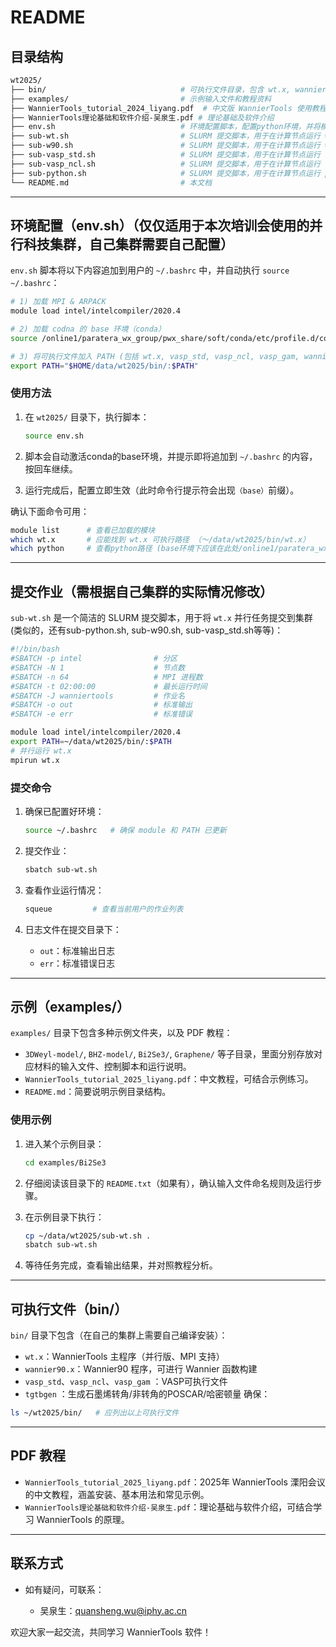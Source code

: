 # README

## 目录结构

```bash
wt2025/
├── bin/                              # 可执行文件目录，包含 wt.x, wannier90.x 等（在自己的集群上需要自己编译安装）
├── examples/                         # 示例输入文件和教程资料
├── WannierTools_tutorial_2024_liyang.pdf  # 中文版 WannierTools 使用教程
├── WannierTools理论基础和软件介绍-吴泉生.pdf # 理论基础及软件介绍
├── env.sh                            # 环境配置脚本，配置python环境，并将模块加载和 PATH 设置添加到 ~/.bashrc
├── sub-wt.sh                         # SLURM 提交脚本，用于在计算节点运行 wt.x
├── sub-w90.sh                        # SLURM 提交脚本，用于在计算节点运行 wannier90.x
├── sub-vasp_std.sh                   # SLURM 提交脚本，用于在计算节点运行 vasp_std
├── sub-vasp_ncl.sh                   # SLURM 提交脚本，用于在计算节点运行 vasp_ncl
├── sub-python.sh                     # SLURM 提交脚本，用于在计算节点运行 python
└── README.md                         # 本文档
```

---

## 环境配置（env.sh）（仅仅适用于本次培训会使用的并行科技集群，自己集群需要自己配置）

`env.sh` 脚本将以下内容追加到用户的 `~/.bashrc` 中，并自动执行 `source ~/.bashrc`：

```bash
# 1) 加载 MPI & ARPACK
module load intel/intelcompiler/2020.4

# 2) 加载 codna 的 base 环境（conda）
source /online1/paratera_wx_group/pwx_share/soft/conda/etc/profile.d/conda.sh

# 3) 将可执行文件加入 PATH (包括 wt.x, vasp_std, vasp_ncl, vasp_gam, wannier90.x, tgtbgen)
export PATH="$HOME/data/wt2025/bin/:$PATH"
```


### 使用方法

1. 在 `wt2025/` 目录下，执行脚本：

   ```bash
   source env.sh
   ```
2. 脚本会自动激活conda的base环境，并提示即将追加到 `~/.bashrc` 的内容，按回车继续。
3. 运行完成后，配置立即生效（此时命令行提示符会出现`（base）`前缀）。


确认下面命令可用：

```bash
module list      # 查看已加载的模块
which wt.x       # 应能找到 wt.x 可执行路径 （～/data/wt2025/bin/wt.x）
which python     # 查看python路径 (base环境下应该在此处/online1/paratera_wx_group/pwx_share/soft/conda/bin/python)
```

---

## 提交作业（需根据自己集群的实际情况修改）

`sub-wt.sh` 是一个简洁的 SLURM 提交脚本，用于将 `wt.x` 并行任务提交到集群 (类似的，还有sub-python.sh, sub-w90.sh, sub-vasp_std.sh等等)：

```bash
#!/bin/bash
#SBATCH -p intel                # 分区
#SBATCH -N 1                    # 节点数
#SBATCH -n 64                   # MPI 进程数
#SBATCH -t 02:00:00             # 最长运行时间
#SBATCH -J wanniertools         # 作业名
#SBATCH -o out                  # 标准输出
#SBATCH -e err                  # 标准错误

module load intel/intelcompiler/2020.4
export PATH=~/data/wt2025/bin/:$PATH
# 并行运行 wt.x
mpirun wt.x
```

### 提交命令

1. 确保已配置好环境：

   ```bash
   source ~/.bashrc   # 确保 module 和 PATH 已更新
   ```
2. 提交作业：

   ```bash
   sbatch sub-wt.sh
   ```
3. 查看作业运行情况：

   ```bash
   squeue         # 查看当前用户的作业列表
   ```
4. 日志文件在提交目录下：

   * `out`：标准输出日志
   * `err`：标准错误日志

---

## 示例（examples/）

`examples/` 目录下包含多种示例文件夹，以及 PDF 教程：

* `3DWeyl-model/`, `BHZ-model/`, `Bi2Se3/`, `Graphene/` 等子目录，里面分别存放对应材料的输入文件、控制脚本和运行说明。
* `WannierTools_tutorial_2025_liyang.pdf`：中文教程，可结合示例练习。
* `README.md`：简要说明示例目录结构。

### 使用示例

1. 进入某个示例目录：

   ```bash
   cd examples/Bi2Se3
   ```
2. 仔细阅读该目录下的 `README.txt`（如果有），确认输入文件命名规则及运行步骤。
3. 在示例目录下执行：

   ```bash
   cp ~/data/wt2025/sub-wt.sh .
   sbatch sub-wt.sh
   ```
4. 等待任务完成，查看输出结果，并对照教程分析。

---

## 可执行文件（bin/）

`bin/` 目录下包含（在自己的集群上需要自己编译安装）：

* `wt.x`：WannierTools 主程序（并行版、MPI 支持）
* `wannier90.x`：Wannier90 程序，可进行 Wannier 函数构建
* `vasp_std`、`vasp_ncl`、`vasp_gam` ：VASP可执行文件
* `tgtbgen` ：生成石墨烯转角/非转角的POSCAR/哈密顿量
确保：

```bash
ls ~/wt2025/bin/   # 应列出以上可执行文件
```

---

## PDF 教程

* `WannierTools_tutorial_2025_liyang.pdf`：2025年 WannierTools 溧阳会议的中文教程，涵盖安装、基本用法和常见示例。
* `WannierTools理论基础和软件介绍-吴泉生.pdf`：理论基础与软件介绍，可结合学习 WannierTools 的原理。

---

## 联系方式

* 如有疑问，可联系：

  * 吴泉生：[quansheng.wu@iphy.ac.cn](mailto:quansheng.wu@iphy.ac.cn)

欢迎大家一起交流，共同学习 WannierTools 软件！
